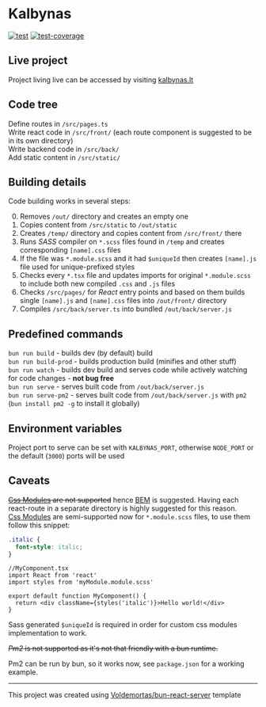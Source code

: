 # Kalbynas

[![test](https://github.com/Voldemortas/kalbynas/actions/workflows/test.yml/badge.svg)](https://github.com/Voldemortas/kalbynas/actions/workflows/test.yml)
[![test-coverage](https://github.com/Voldemortas/kalbynas/actions/workflows/test-coverage.yml/badge.svg)](https://github.com/Voldemortas/kalbynas/actions/workflows/test-coverage.yml)

## Live project

Project living live can be accessed by visiting [kalbynas.lt](https://kalbynas.lt)

## Code tree

Define routes in `/src/pages.ts`   
Write react code in `/src/front/` (each route component is suggested to be in its own directory)  
Write backend code in `/src/back/`  
Add static content in `/src/static/`

## Building details

Code building works in several steps:

0. Removes `/out/` directory and creates an empty one
0. Copies content from `/src/static` to `/out/static`
0. Creates `/temp/` directory and copies content from `/src/front/` there
0. Runs *SASS* compiler on `*.scss` files found in `/temp` and creates corresponding `[name].css` files
0. If the file was `*.module.scss` and it had `$uniqueId` then creates `[name].js` file used for unique-prefixed styles
0. Checks every `*.tsx` file and updates imports for original `*.module.scss` to include both new compiled `.css` and
   `.js` files
0. Checks `/src/pages/` for *React* entry points and based on them builds single `[name].js` and `[name].css` files into
   `/out/front/` directory
0. Compiles `/src/back/server.ts` into bundled `/out/back/server.js`

## Predefined commands

`bun run build` - builds dev (by default) build  
`bun run build-prod` - builds production build (minifies and other stuff)  
`bun run watch` - builds dev build and serves code while actively watching for code changes - **not bug free**  
`bun run serve` - serves built code from `/out/back/server.js`  
`bun run serve-pm2` - serves built code from `/out/back/server.js` with `pm2` (`bun install pm2 -g` to install it
globally)

## Environment variables

Project port to serve can be set with `KALBYNAS_PORT`, otherwise `NODE_PORT` or the default (`3000`) ports will be used

## Caveats

~~[Css Modules](https://github.com/css-modules/css-modules) are not supported~~
hence [BEM](https://getbem.com/introduction/) is suggested. Having each react-route in a separate directory is highly
suggested for this reason.  
[Css Modules](https://github.com/css-modules/css-modules) are semi-supported now for `*.module.scss` files, to use them
follow this snippet:

```scss
.italic {
  font-style: italic;
}
```

```tsx
//MyComponent.tsx
import React from 'react'
import styles from 'myModule.module.scss'

export default function MyComponent() {
  return <div className={styles('italic')}>Hello world!</div>
}
```

Sass generated `$uniqueId` is required in order for custom css modules implementation to work.

~~*Pm2* is not supported as it's not that friendly with a bun runtime.~~

Pm2 can be run by bun, so it works now, see `package.json` for a working example.

---------

This project was created using [Voldemortas/bun-react-server](https://github.com/Voldemortas/bun-react-server) template
